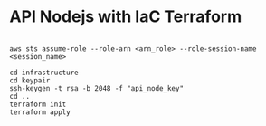 # API Nodejs with IaC Terraform

```

aws sts assume-role --role-arn <arn_role> --role-session-name <session_name>

cd infrastructure
cd keypair
ssh-keygen -t rsa -b 2048 -f "api_node_key"
cd ..
terraform init
terraform apply
```
